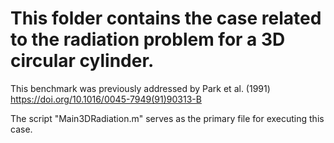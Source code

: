 # This folder contains the case related to the radiation problem for a 3D circular cylinder.
This benchmark was previously addressed by Park et al. (1991) https://doi.org/10.1016/0045-7949(91)90313-B

The script "Main3DRadiation.m" serves as the primary file for executing this case.
